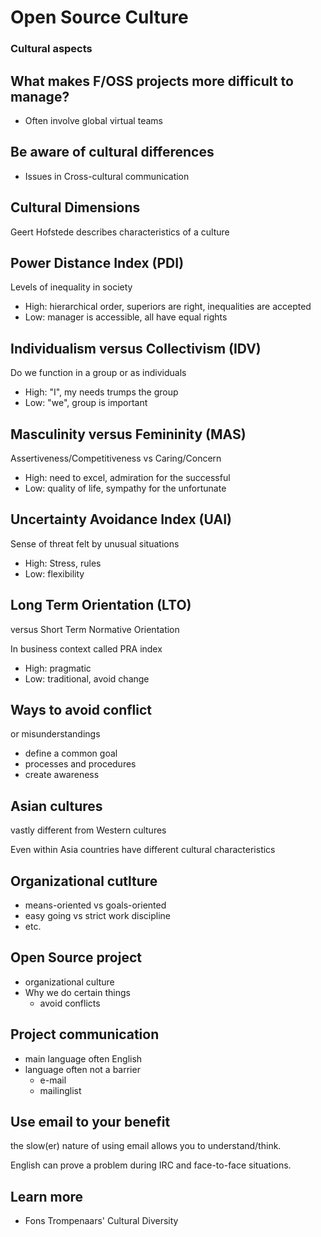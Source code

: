 # Open Source Culture

### Cultural aspects


## What makes F/OSS projects more difficult to manage?
  * Often involve global virtual teams


## Be aware of cultural differences
  * Issues in Cross-cultural communication


## Cultural Dimensions
  Geert Hofstede describes 
  characteristics of a culture


## Power Distance Index (PDI)
Levels of inequality in society

  * High: hierarchical order, superiors are right, inequalities are accepted
  * Low: manager is accessible, all have equal rights


## Individualism versus Collectivism (IDV)
Do we function in a group or as individuals

  * High: "I", my needs trumps the group
  * Low: "we", group is important


## Masculinity versus Femininity (MAS)
Assertiveness/Competitiveness vs Caring/Concern

  * High: need to excel, admiration for the successful
  * Low: quality of life, sympathy for the unfortunate


## Uncertainty Avoidance Index (UAI)
Sense of threat felt by unusual situations

  * High: Stress, rules
  * Low: flexibility


## Long Term Orientation (LTO)
versus Short Term Normative Orientation

In business context called PRA index

  * High: pragmatic 
  * Low: traditional, avoid change


## Ways to avoid conflict
or misunderstandings

  * define a common goal
  * processes and procedures
  * create awareness


## Asian cultures
vastly different from Western cultures

Even within Asia countries have different cultural characteristics


## Organizational cutlture

  * means-oriented vs goals-oriented
  * easy going vs strict work discipline
  * etc.


## Open Source project

  * organizational culture
  * Why we do certain things
    * avoid conflicts


## Project communication

  * main language often English
  * language often not a barrier
    * e-mail
    * mailinglist


## Use email to your benefit

the slow(er) nature of using email allows you to understand/think.

English can prove a problem during IRC and face-to-face situations.


## Learn more

  * Fons Trompenaars' Cultural Diversity
